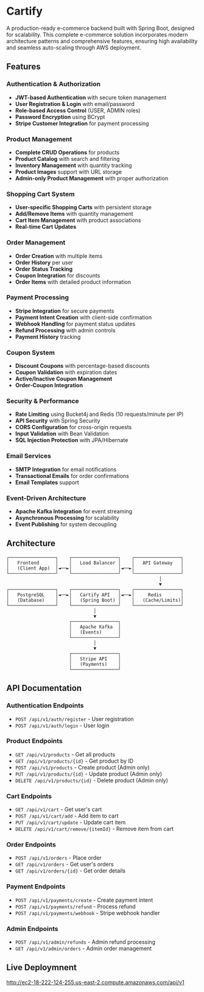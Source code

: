 # Cartify

A production-ready e-commerce backend built with Spring Boot, designed for scalability. This complete e-commerce solution incorporates modern architecture patterns and comprehensive features, ensuring high availability and seamless auto-scaling through AWS deployment.

## Features

### Authentication & Authorization

- **JWT-based Authentication** with secure token management
- **User Registration & Login** with email/password
- **Role-based Access Control** (USER, ADMIN roles)
- **Password Encryption** using BCrypt
- **Stripe Customer Integration** for payment processing

### Product Management

- **Complete CRUD Operations** for products
- **Product Catalog** with search and filtering
- **Inventory Management** with quantity tracking
- **Product Images** support with URL storage
- **Admin-only Product Management** with proper authorization

### Shopping Cart System

- **User-specific Shopping Carts** with persistent storage
- **Add/Remove Items** with quantity management
- **Cart Item Management** with product associations
- **Real-time Cart Updates**

### Order Management

- **Order Creation** with multiple items
- **Order History** per user
- **Order Status Tracking**
- **Coupon Integration** for discounts
- **Order Items** with detailed product information

### Payment Processing

- **Stripe Integration** for secure payments
- **Payment Intent Creation** with client-side confirmation
- **Webhook Handling** for payment status updates
- **Refund Processing** with admin controls
- **Payment History** tracking

### Coupon System

- **Discount Coupons** with percentage-based discounts
- **Coupon Validation** with expiration dates
- **Active/Inactive Coupon Management**
- **Order-Coupon Integration**

### Security & Performance

- **Rate Limiting** using Bucket4j and Redis (10 requests/minute per IP)
- **API Security** with Spring Security
- **CORS Configuration** for cross-origin requests
- **Input Validation** with Bean Validation
- **SQL Injection Protection** with JPA/Hibernate

### Email Services

- **SMTP Integration** for email notifications
- **Transactional Emails** for order confirmations
- **Email Templates** support

### Event-Driven Architecture

- **Apache Kafka Integration** for event streaming
- **Asynchronous Processing** for scalability
- **Event Publishing** for system decoupling

## Architecture

```
┌─────────────────┐    ┌─────────────────┐    ┌─────────────────┐
│   Frontend      │    │   Load Balancer │    │   API Gateway   │
│   (Client App)  │◄──►│                 │◄──►│                 │
└─────────────────┘    └─────────────────┘    └─────────────────┘
                                                        │
                                                        ▼
┌─────────────────┐    ┌─────────────────┐    ┌─────────────────┐
│   PostgreSQL    │◄──►│   Cartify API   │◄──►│     Redis       │
│   (Database)    │    │   (Spring Boot) │    │   (Cache/Limits)│
└─────────────────┘    └─────────────────┘    └─────────────────┘
                                │
                                ▼
                       ┌─────────────────┐
                       │   Apache Kafka  │
                       │   (Events)      │
                       └─────────────────┘
                                │
                                ▼
                       ┌─────────────────┐
                       │   Stripe API    │
                       │   (Payments)    │
                       └─────────────────┘
```

## API Documentation

### Authentication Endpoints

- `POST /api/v1/auth/register` - User registration
- `POST /api/v1/auth/login` - User login

### Product Endpoints

- `GET /api/v1/products` - Get all products
- `GET /api/v1/products/{id}` - Get product by ID
- `POST /api/v1/products` - Create product (Admin only)
- `PUT /api/v1/products/{id}` - Update product (Admin only)
- `DELETE /api/v1/products/{id}` - Delete product (Admin only)

### Cart Endpoints

- `GET /api/v1/cart` - Get user's cart
- `POST /api/v1/cart/add` - Add item to cart
- `PUT /api/v1/cart/update` - Update cart item
- `DELETE /api/v1/cart/remove/{itemId}` - Remove item from cart

### Order Endpoints

- `POST /api/v1/orders` - Place order
- `GET /api/v1/orders` - Get user's orders
- `GET /api/v1/orders/{id}` - Get order details

### Payment Endpoints

- `POST /api/v1/payments/create` - Create payment intent
- `POST /api/v1/payments/refund` - Process refund
- `POST /api/v1/payments/webhook` - Stripe webhook handler

### Admin Endpoints

- `POST /api/v1/admin/refunds` - Admin refund processing
- `GET /api/v1/admin/orders` - Admin order management


## Live Deploymnent

http://ec2-18-222-124-255.us-east-2.compute.amazonaws.com/api/v1
